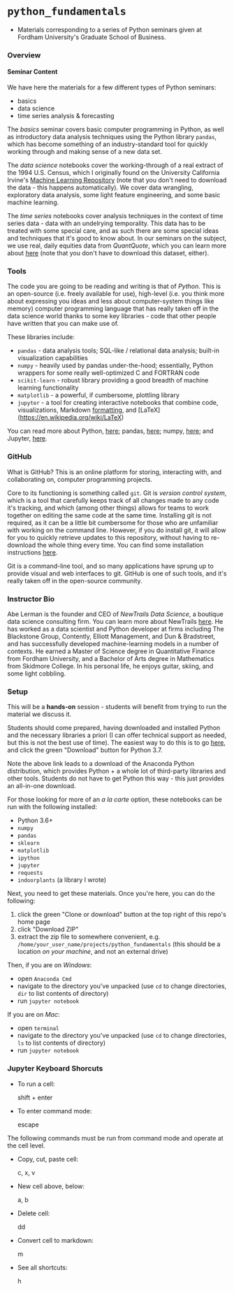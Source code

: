 # `python_fundamentals`
- Materials corresponding to a series of Python seminars given at Fordham University's Graduate School of Business.

### Overview

#### Seminar Content

We have here the materials for a few different types of Python seminars:
- basics
- data science
- time series analysis & forecasting

The _basics_ seminar covers basic computer programming in Python, as well as introductory data analysis techniques using the Python library `pandas`, which has become something of an industry-standard tool for quickly working through and making sense of a new data set.

The _data science_ notebooks cover the working-through of a real extract of the 1994 U.S. Census, which I originally found on the University California Irvine's [Machine Learning Repository](https://archive.ics.uci.edu/ml/index.php) (note that you don't need to download the data - this happens automatically). We cover data wrangling, exploratory data analysis, some light feature engineering, and some basic machine learning.

The _time series_ notebooks cover analysis techniques in the context of time series data - data with an undelrying temporality. This data has to be treated with some special care, and as such there are some special ideas and techniques that it's good to know about. In our seminars on the subject, we use real, daily equities data from _QuantQuote_, which you can learn more about [here](https://quantquote.com/historical-stock-data) (note that you don't have to download this dataset, either).

### Tools

The code you are going to be reading and writing is that of _Python_. This is an open-source (i.e. freely available for use), high-level (i.e. you think more about expressing you ideas and less about computer-system things like memory) computer programming language that has really taken off in the data science world thanks to some key libraries - code that other people have written that you can make use of.

These libraries include:

- `pandas` - data analysis tools; SQL-like / relational data analysis; built-in visualization capabilities
- `numpy` - heavily used by pandas under-the-hood; essentially, Python wrappers for some really well-optimized C and FORTRAN code
- `scikit-learn` - robust library providing a good breadth of machine learning functionality
- `matplotlib` - a powerful, if cumbersome, plottling library
- `jupyter` - a tool for creating interactive notebooks that combine code, visualizations, Markdown [formatting](https://github.com/adam-p/markdown-here/wiki/Markdown-Cheatsheet), and [LaTeX] (https://en.wikipedia.org/wiki/LaTeX)

You can read more about Python, [here](https://docs.python.org/3/tutorial/); pandas, [here](https://pandas.pydata.org/docs/user_guide/index.html); numpy, [here](https://numpy.org/devdocs/user/quickstart.html); and Jupyter, [here](https://jupyter.org/index.html).

### GitHub

What is GitHub? This is an online platform for storing, interacting with, and collaborating on, computer programming projects.

Core to its functioning is something called `git`. Git is _version control system_, which is a tool that carefully keeps track of all changes made to any code it's tracking, and which (among other things) allows for teams to work together on editing the same code at the same time. Installing git is not required, as it can be a little bit cumbersome for those who are unfamiliar with working on the command line. However, if you do install git, it will allow for you to quickly retrieve updates to this repository, without having to re-download the whole thing every time. You can find some installation instructions [here](https://www.atlassian.com/git/tutorials/install-git).

Git is a command-line tool, and so many applications have sprung up to provide visual and web interfaces to git. GitHub is one of such tools, and it's really taken off in the open-source community.

### Instructor Bio

Abe Lerman is the founder and CEO of _NewTrails Data Science_, a boutique data science consulting firm. You can learn more about NewTrails [here](https://newtrails.io/about). He has worked as a data scientist and Python developer at firms including The Blackstone Group, Contently, Elliott Management, and Dun & Bradstreet, and has successfully developed machine-learning models in a number of contexts. He earned a Master of Science degree in Quantitative Finance from Fordham University, and a Bachelor of Arts degree in Mathematics from Skidmore College. In his personal life, he enjoys guitar, skiing, and some light cobbling.

### Setup

This will be a **hands-on** session - students will benefit from trying to run the material we discuss it. 

Students should come prepared, having downloaded and installed Python and the necessary libraries a priori (I can offer technical support as needed, but this is not the best use of time). The easiest way to do this is to go [here](https://www.anaconda.com/download/), and click the green "Download" button for Python 3.7. 

Note the above link leads to a download of the Anaconda Python distribution, which provides Python + a whole lot of third-party libraries and other tools. Students do not have to get Python this way - this just provides an all-in-one download. 

For those looking for more of an _a la carte_ option, these notebooks can be run with the following installed:
- Python 3.6+
- `numpy`
- `pandas`
- `sklearn`
- `matplotlib`
- `ipython`
- `jupyter`
- `requests`
- `indoorplants` (a library I wrote)

Next, you need to get these materials. Once you're here, you can do the following:

1. click the green "Clone or download" button at the top right of this repo's home page
2. click "Download ZIP"
3. extract the zip file to somewhere convenient, e.g. `/home/your_user_name/projects/python_fundamentals` (this should be a location _on your machine_, and not an external drive)

Then, if you are on _Windows_:
- open `Anaconda Cmd`
- navigate to the directory you've unpacked (use `cd` to change directories, `dir` to list contents of directory)
- run `jupyter notebook`

If you are on _Mac_:
- open `terminal`
- navigate to the directory you've unpacked (use `cd` to change directories, `ls` to list contents of directory)
- run `jupyter notebook`

### Jupyter Keyboard Shorcuts

- To run a cell:

    shift + enter

- To enter command mode:

    escape

The following commands must be run from command mode and operate at the cell level.

- Copy, cut, paste cell:

    c, x, v

- New cell above, below:

    a, b

- Delete cell:

    dd

- Convert cell to markdown:

    m

- See all shortcuts:

    h
